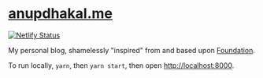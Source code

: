 # [anupdhakal.me](https://anupdhakal.me)

[![Netlify Status](https://api.netlify.com/api/v1/badges/edf1c647-d9e3-4419-ad35-28ad41ef4f78/deploy-status)](https://app.netlify.com/sites/anupdhakal/deploys)

My personal blog, shamelessly "inspired" from and based upon
[Foundation](https://github.com/stackrole/gatsby-starter-foundation).

To run locally, `yarn`, then `yarn start`, then open
[http://localhost:8000](http://localhost:8000).
